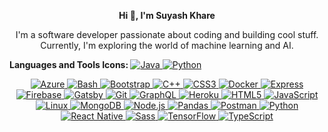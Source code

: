 <!-- Center-align text -->
<p align="center">
  <b>Hi 👋, I'm Suyash Khare</b>
</p>

<!-- About Me -->
<p align="center">
  I'm a software developer passionate about coding and building cool stuff. Currently, I'm exploring the world of machine learning and AI.
</p>

<b>Languages and Tools Icons: </b>
<a href="https://www.oracle.com/java/" target="_blank">
  <img src="https://img.icons8.com/color/48/000000/java-coffee-cup-logo.png" alt="Java">
</a>
<a href="https://www.python.org/" target="_blank">
  <img src="https://img.icons8.com/color/48/000000/python.png" alt="Python">
</a>





<p align="center">
  <a href="https://azure.microsoft.com/" target="_blank">
    <img src="https://img.icons8.com/color/48/000000/azure-1.png" alt="Azure">
  </a>
  <a href="https://en.wikipedia.org/wiki/Bash_(Unix_shell)" target="_blank">
    <img src="https://img.icons8.com/color/48/000000/console.png" alt="Bash">
  </a>
  <a href="https://getbootstrap.com/" target="_blank">
    <img src="https://img.icons8.com/color/48/000000/bootstrap.png" alt="Bootstrap">
  </a>
  <a href="https://en.wikipedia.org/wiki/C%2B%2B" target="_blank">
    <img src="https://img.icons8.com/color/48/000000/c-plus-plus-logo.png" alt="C++">
  </a>
  <a href="https://developer.mozilla.org/en-US/docs/Web/CSS" target="_blank">
    <img src="https://img.icons8.com/color/48/000000/css3.png" alt="CSS3">
  </a>
  <a href="https://www.docker.com/" target="_blank">
    <img src="https://img.icons8.com/color/48/000000/docker.png" alt="Docker">
  </a>
  <a href="https://expressjs.com/" target="_blank">
    <img src="https://img.icons8.com/color/48/000000/express.png" alt="Express">
  </a>
  <a href="https://firebase.google.com/" target="_blank">
    <img src="https://img.icons8.com/color/48/000000/firebase.png" alt="Firebase">
  </a>
  <a href="https://www.gatsbyjs.com/" target="_blank">
    <img src="https://img.icons8.com/color/48/000000/gatsbyjs.png" alt="Gatsby">
  </a>
  <a href="https://git-scm.com/" target="_blank">
    <img src="https://img.icons8.com/color/48/000000/git.png" alt="Git">
  </a>
  <a href="https://graphql.org/" target="_blank">
    <img src="https://img.icons8.com/color/48/000000/graphql.png" alt="GraphQL">
  </a>
  <a href="https://www.heroku.com/" target="_blank">
    <img src="https://img.icons8.com/color/48/000000/heroku.png" alt="Heroku">
  </a>
  <a href="https://developer.mozilla.org/en-US/docs/Web/HTML" target="_blank">
    <img src="https://img.icons8.com/color/48/000000/html-5.png" alt="HTML5">
  </a>
  <a href="https://www.javascript.com/" target="_blank">
    <img src="https://img.icons8.com/color/48/000000/javascript.png" alt="JavaScript">
  </a>
  <a href="https://www.kernel.org/" target="_blank">
    <img src="https://img.icons8.com/color/48/000000/linux.png" alt="Linux">
  </a>
  <a href="https://www.mongodb.com/" target="_blank">
    <img src="https://img.icons8.com/color/48/000000/mongodb.png" alt="MongoDB">
  </a>
  <a href="https://nodejs.org/" target="_blank">
    <img src="https://img.icons8.com/color/48/000000/nodejs.png" alt="Node.js">
  </a>
  <a href="https://pandas.pydata.org/" target="_blank">
    <img src="https://img.icons8.com/color/48/000000/pandas.png" alt="Pandas">
  </a>
  <a href="https://www.postman.com/" target="_blank">
    <img src="https://img.icons8.com/color/48/000000/postman.png" alt="Postman">
  </a>
  <a href="https://www.python.org/" target="_blank">
    <img src="https://img.icons8.com/color/48/000000/python.png" alt="Python">
  </a>
  <a href="https://reactnative.dev/" target="_blank">
    <img src="https://img.icons8.com/color/48/000000/react-native.png" alt="React Native">
  </a>
  <a href="https://sass-lang.com/" target="_blank">
    <img src="https://img.icons8.com/color/48/000000/sass.png" alt="Sass">
  </a>
  <a href="https://www.tensorflow.org/" target="_blank">
    <img src="https://img.icons8.com/color/48/000000/tensorflow.png" alt="TensorFlow">
  </a>
  <a href="https://www.typescriptlang.org/" target="_blank">
    <img src="https://img.icons8.com/color/48/000000/typescript.png" alt="TypeScript">
  </a>
</p>
